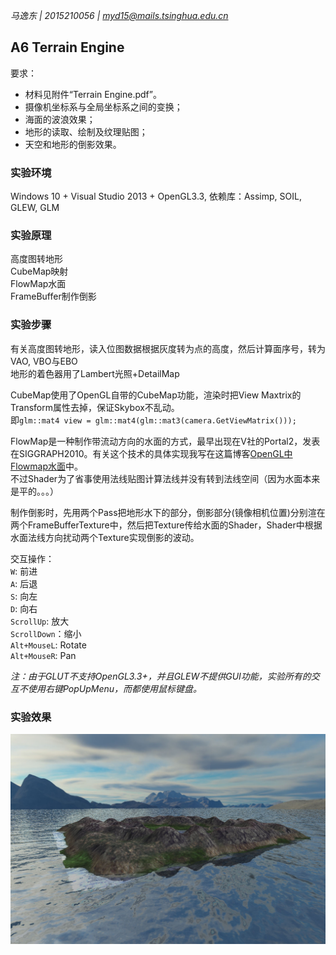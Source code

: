 *马逸东 | 2015210056 | myd15@mails.tsinghua.edu.cn*

## A6 Terrain Engine
要求：  

* 材料见附件“Terrain Engine.pdf”。
* 摄像机坐标系与全局坐标系之间的变换；
* 海面的波浪效果；
* 地形的读取、绘制及纹理贴图；
* 天空和地形的倒影效果。


### 实验环境

Windows 10 + Visual Studio 2013 + OpenGL3.3, 依赖库：Assimp, SOIL, GLEW, GLM

### 实验原理

高度图转地形  
CubeMap映射  
FlowMap水面  
FrameBuffer制作倒影  

### 实验步骤

有关高度图转地形，读入位图数据根据灰度转为点的高度，然后计算面序号，转为VAO, VBO与EBO  
地形的着色器用了Lambert光照+DetailMap  

CubeMap使用了OpenGL自带的CubeMap功能，渲染时把View Maxtrix的Transform属性去掉，保证Skybox不乱动。  
即`glm::mat4 view = glm::mat4(glm::mat3(camera.GetViewMatrix()));`  

FlowMap是一种制作带流动方向的水面的方式，最早出现在V社的Portal2，发表在SIGGRAPH2010。有关这个技术的具体实现我写在这篇博客[OpenGL中Flowmap水面](http://ma-yidong.com/2016/11/04/flowmap%E6%B0%B4%E9%9D%A2/)中。  
不过Shader为了省事使用法线贴图计算法线并没有转到法线空间（因为水面本来是平的。。。）

制作倒影时，先用两个Pass把地形水下的部分，倒影部分(镜像相机位置)分别渲在两个FrameBufferTexture中，然后把Texture传给水面的Shader，Shader中根据水面法线方向扰动两个Texture实现倒影的波动。  

交互操作：  
`W`: 前进  
`A`: 后退  
`S`: 向左  
`D`: 向右  
`ScrollUp`: 放大  
`ScrollDown`：缩小  
`Alt+MouseL`: Rotate  
`Alt+MouseR`: Pan  

*注：由于GLUT不支持OpenGL3.3+，并且GLEW不提供GUI功能，实验所有的交互不使用右键PopUpMenu，而都使用鼠标键盘。*  

### 实验效果

![实现效果](A6.jpg)  

